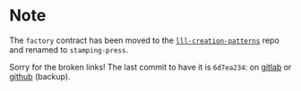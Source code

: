 # Note

The `factory` contract has been moved to the [`lll-creation-patterns`][lcp]
repo and renamed to `stamping-press`.

Sorry for the broken links! The last commit to have it is `6d7ea234`:
on [gitlab][commit] or [github][backup] (backup).

[lcp]: https://gitlab.com/veox/lll-creation-patterns
[commit]: https://gitlab.com/veox/lll-contracts/tree/6d7ea2345b21044f8b4393c25b32f2d7dfb67ec7/contracts
[backup]: https://github.com/veox/lll-contracts/tree/6d7ea2345b21044f8b4393c25b32f2d7dfb67ec7/contracts
